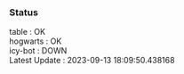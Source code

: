 ### Status


table : OK  
hogwarts : OK  
icy-bot : DOWN  
Latest Update : 2023-09-13 18:09:50.438168
